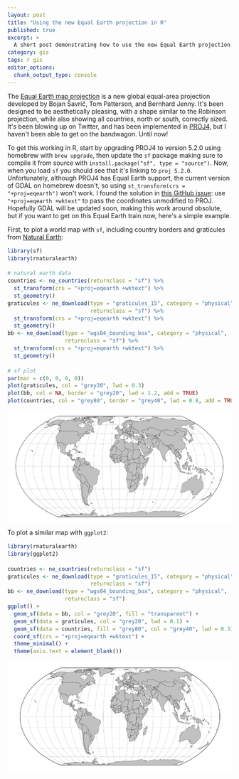 ```yaml
---
layout: post
title: "Using the new Equal Earth projection in R"
published: true
excerpt: >
  A short post demonstrating how to use the new Equal Earth projection in R.
category: gis
tags: r gis 
editor_options: 
  chunk_output_type: console
---
```


The [Equal Earth map projection](http://equal-earth.com/equal-earth-projection.html) is a new global equal-area projection developed by Bojan Šavrič, Tom Patterson, and Bernhard Jenny. It's been designed to be aesthetically pleasing, with a shape similar to the Robinson projection, while also showing all countries, north or south, correctly sized. It's been blowing up on Twitter, and has been implemented in [PROJ4](https://proj4.org/operations/projections/eqearth.html), but I haven't been able to get on the bandwagon. Until now!

To get this working in R, start by upgrading PROJ4 to version 5.2.0 using homebrew with `brew upgrade`, then update the `sf` package making sure to compile it from source with `install.package("sf", type = "source")`. Now, when you load `sf` you should see that it's linking to `proj 5.2.0`. Unfortunately, although PROJ4 has Equal Earth support, the current version of GDAL on homebrew doesn't, so using `st_transform(crs = "+proj=eqearth")` won't work. I found the solution in [this GitHub issue](https://github.com/OSGeo/gdal/issues/870): use `"+proj=eqearth +wktext"` to pass the coordinates unmodified to PROJ. Hopefully GDAL will be updated soon, making this work around obsolute, but if you want to get on this Equal Earth train now, here's a simple example.

First, to plot a world map with `sf`, including country borders and graticules from [Natural Earth](https://www.naturalearthdata.com/):


```r
library(sf)
library(rnaturalearth)

# natural earth data
countries <- ne_countries(returnclass = "sf") %>% 
  st_transform(crs = "+proj=eqearth +wktext") %>% 
  st_geometry()
graticules <- ne_download(type = "graticules_15", category = "physical",
                          returnclass = "sf") %>% 
  st_transform(crs = "+proj=eqearth +wktext") %>% 
  st_geometry()
bb <- ne_download(type = "wgs84_bounding_box", category = "physical",
                  returnclass = "sf") %>% 
  st_transform(crs = "+proj=eqearth +wktext") %>% 
  st_geometry()

# sf plot
par(mar = c(0, 0, 0, 0))
plot(graticules, col = "grey20", lwd = 0.3)
plot(bb, col = NA, border = "grey20", lwd = 1.2, add = TRUE)
plot(countries, col = "grey80", border = "grey40", lwd = 0.8, add = TRUE)
```

<img src="/figures//equal-earth_sf-1.png" title="plot of chunk sf" alt="plot of chunk sf" style="display: block; margin: auto;" />

To plot a similar map with `ggplot2`:


```r
library(rnaturalearth)
library(ggplot2)

countries <- ne_countries(returnclass = "sf")
graticules <- ne_download(type = "graticules_15", category = "physical",
                          returnclass = "sf")
bb <- ne_download(type = "wgs84_bounding_box", category = "physical",
                  returnclass = "sf")
ggplot() +
  geom_sf(data = bb, col = "grey20", fill = "transparent") +
  geom_sf(data = graticules, col = "grey20", lwd = 0.1) +
  geom_sf(data = countries, fill = "grey80", col = "grey40", lwd = 0.3) +
  coord_sf(crs = "+proj=eqearth +wktext") +
  theme_minimal() +
  theme(axis.text = element_blank())
```

<img src="/figures//equal-earth_ggplot-1.png" title="plot of chunk ggplot" alt="plot of chunk ggplot" style="display: block; margin: auto;" />

